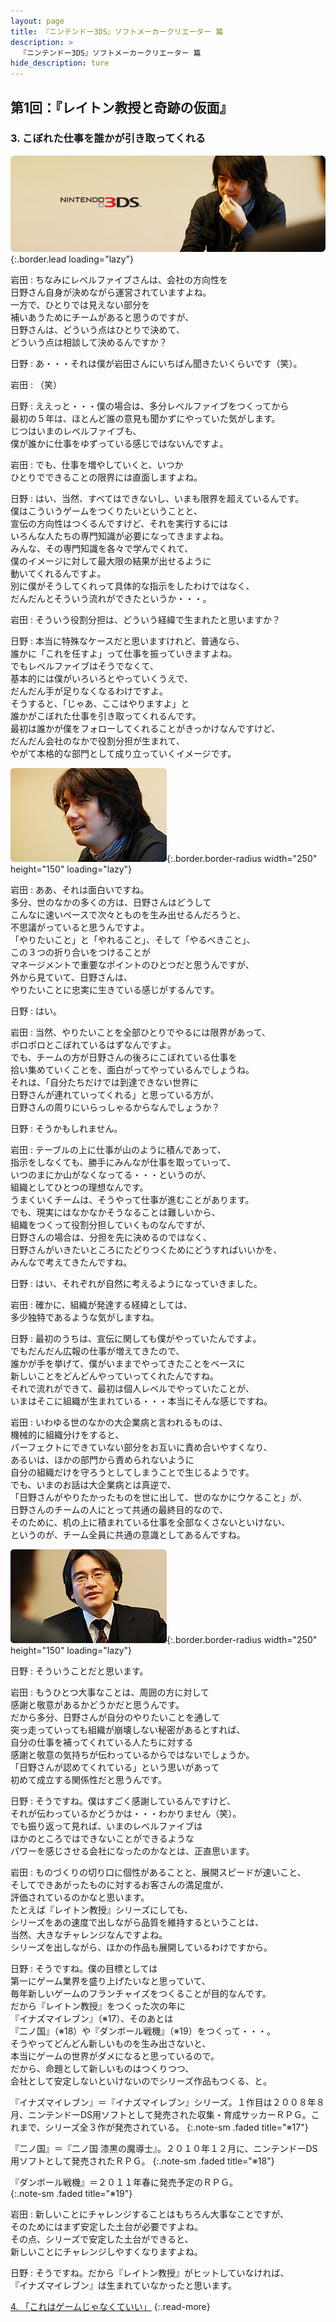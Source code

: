 ```yaml
---
layout: page
title: 『ニンテンドー3DS』ソフトメーカークリエーター 篇
description: >
  『ニンテンドー3DS』ソフトメーカークリエーター 篇
hide_description: ture
---
```


## 第1回：『レイトン教授と奇跡の仮面』

### 3. こぼれた仕事を誰かが引き取ってくれる

![](/interviews/jp/3ds/creators/vol1/img/mainvisual3.jpg){:.border.lead loading="lazy"}

岩田
: ちなみにレベルファイブさんは、会社の方向性を<br>日野さん自身が決めながら運営されていますよね。<br>一方で、ひとりでは見えない部分を<br>補いあうためにチームがあると思うのですが、<br>日野さんは、どういう点はひとりで決めて、<br>どういう点は相談して決めるんですか？

日野
: あ・・・それは僕が岩田さんにいちばん聞きたいくらいです（笑）。

岩田
: （笑）

日野
: ええっと・・・僕の場合は、多分レベルファイブをつくってから<br>最初の５年は、ほとんど誰の意見も聞かずにやっていた気がします。<br>じつはいまのレベルファイブも、<br>僕が誰かに仕事をゆずっている感じではないんですよ。

岩田
: でも、仕事を増やしていくと、いつか<br>ひとりでできることの限界には直面しますよね。

日野
: はい、当然、すべてはできないし、いまも限界を超えているんです。<br>僕はこういうゲームをつくりたいということと、<br>宣伝の方向性はつくるんですけど、それを実行するには<br>いろんな人たちの専門知識が必要になってきますよね。<br>みんな、その専門知識を各々で学んでくれて、<br>僕のイメージに対して最大限の結果が出せるように<br>動いてくれるんですよ。<br>別に僕がそうしてくれって具体的な指示をしたわけではなく、<br>だんだんとそういう流れができたというか・・・。

岩田
: そういう役割分担は、どういう経緯で生まれたと思いますか？

日野
: 本当に特殊なケースだと思いますけれど、普通なら、<br>誰かに「これを任すよ」って仕事を振っていきますよね。<br>でもレベルファイブはそうでなくて、<br>基本的には僕がいろいろとやっていくうえで、<br>だんだん手が足りなくなるわけですよ。<br>そうすると、「じゃあ、ここはやりますよ」と<br>誰かがこぼれた仕事を引き取ってくれるんです。<br>最初は誰かが僕をフォローしてくれることがきっかけなんですけど、<br>だんだん会社のなかで役割分担が生まれて、<br>やがて本格的な部門として成り立っていくイメージです。

![](/interviews/jp/3ds/creators/vol1/img/photo8.jpg){:.border.border-radius width="250" height="150" loading="lazy"}

岩田
: ああ、それは面白いですね。<br>多分、世のなかの多くの方は、日野さんはどうして<br>こんなに速いペースで次々とものを生み出せるんだろうと、<br>不思議がっていると思うんですよ。<br>「やりたいこと」と「やれること」、そして「やるべきこと」、<br>この３つの折り合いをつけることが<br>マネージメントで重要なポイントのひとつだと思うんですが、<br>外から見ていて、日野さんは、<br>やりたいことに忠実に生きている感じがするんです。

日野
: はい。

岩田
: 当然、やりたいことを全部ひとりでやるには限界があって、<br>ボロボロとこぼれているはずなんですよ。<br>でも、チームの方が日野さんの後ろにこぼれている仕事を<br>拾い集めていくことを、面白がってやっているんでしょうね。<br>それは、「自分たちだけでは到達できない世界に<br>日野さんが連れていってくれる」と思っている方が、<br>日野さんの周りにいらっしゃるからなんでしょうか？

日野
: そうかもしれません。

岩田
: テーブルの上に仕事が山のように積んであって、<br>指示をしなくても、勝手にみんなが仕事を取っていって、<br>いつのまにか山がなくなってる・・・というのが、<br>組織としてひとつの理想なんです。<br>うまくいくチームは、そうやって仕事が進むことがあります。<br>でも、現実にはなかなかそうなることは難しいから、<br>組織をつくって役割分担していくものなんですが、<br>日野さんの場合は、分担を先に決めるのではなく、<br>日野さんがいきたいところにたどりつくためにどうすればいいかを、<br>みんなで考えてきたんですね。

日野
: はい、それぞれが自然に考えるようになっていきました。

岩田
: 確かに、組織が発達する経緯としては、<br>多少独特であるような気がしますね。

日野
: 最初のうちは、宣伝に関しても僕がやっていたんですよ。<br>でもだんだん広報の仕事が増えてきたので、<br>誰かが手を挙げて、僕がいままでやってきたことをベースに<br>新しいことをどんどんやっていってくれたんですね。<br>それで流れができて、最初は個人レベルでやっていたことが、<br>いまはそこに組織が生まれている・・・本当にそんな感じですね。

岩田
: いわゆる世のなかの大企業病と言われるものは、<br>機械的に組織分けをすると、<br>パーフェクトにできていない部分をお互いに責め合いやすくなり、<br>あるいは、ほかの部門から責められないように<br>自分の組織だけを守ろうとしてしまうことで生じるようです。<br>でも、いまのお話は大企業病とは真逆で、<br>「日野さんがやりたかったものを世に出して、世のなかにウケること」が、<br>日野さんのチームの人にとって共通の最終目的なので、<br>そのために、机の上に積まれている仕事を全部なくさないといけない、<br>というのが、チーム全員に共通の意識としてあるんですね。

![](/interviews/jp/3ds/creators/vol1/img/photo9.jpg){:.border.border-radius width="250" height="150" loading="lazy"}

日野
: そういうことだと思います。

岩田
: もうひとつ大事なことは、周囲の方に対して<br>感謝と敬意があるかどうかだと思うんです。<br>だから多分、日野さんが自分のやりたいことを通して<br>突っ走っていっても組織が崩壊しない秘密があるとすれば、<br>自分の仕事を補ってくれている人たちに対する<br>感謝と敬意の気持ちが伝わっているからではないでしょうか。<br>「日野さんが認めてくれている」という思いがあって<br>初めて成立する関係性だと思うんです。

日野
: そうですね。僕はすごく感謝しているんですけど、<br>それが伝わっているかどうかは・・・わかりません（笑）。<br>でも振り返って見れば、いまのレベルファイブは<br>ほかのところではできないことができるような<br>パワーを感じさせる会社になったのかなとは、正直思います。

岩田
: ものづくりの切り口に個性があることと、展開スピードが速いこと、<br>そしてできあがったものに対するお客さんの満足度が、<br>評価されているのかなと思います。<br>たとえば『レイトン教授』シリーズにしても、<br>シリーズをあの速度で出しながら品質を維持するということは、<br>当然、大きなチャレンジなんですよね。<br>シリーズを出しながら、ほかの作品も展開しているわけですから。

日野
: そうですね。僕の目標としては<br>第一にゲーム業界を盛り上げたいなと思っていて、<br>毎年新しいゲームのフランチャイズをつくることが目的なんです。<br>だから『レイトン教授』をつくった次の年に<br>『イナズマイレブン』（※17）、そのあとは<br>『二ノ国』（※18）や『ダンボール戦機』（※19）をつくって・・・。<br>そうやってどんどん新しいものを生み出さないと、<br>本当にゲームの世界がダメになると思っているので。<br>だから、命題として新しいものはつくりつつ、<br>会社として安定しないといけないのでシリーズ作品もつくる、と。

『イナズマイレブン』＝『イナズマイレブン』シリーズ。１作目は２００８年８月、ニンテンドーDS用ソフトとして発売された収集・育成サッカーＲＰＧ。これまで、シリーズ全３作が発売されている。
{:.note-sm .faded title="※17"}

『二ノ国』＝『二ノ国 漆黒の魔導士』。２０１０年１２月に、ニンテンドーDS用ソフトとして発売されたＲＰＧ。
{:.note-sm .faded title="※18"}

『ダンボール戦機』＝２０１１年春に発売予定のＲＰＧ。              
{:.note-sm .faded title="※19"}

岩田
: 新しいことにチャレンジすることはもちろん大事なことですが、<br>そのためにはまず安定した土台が必要ですよね。<br>その点、シリーズで安定した土台ができると、<br>新しいことにチャレンジしやすくなりますよね。

日野
: そうですね。だから『レイトン教授』がヒットしていなければ、<br>『イナズマイレブン』は生まれていなかったと思います。

[4. 「これはゲームじゃなくていい」](4.md)
{:.read-more}


